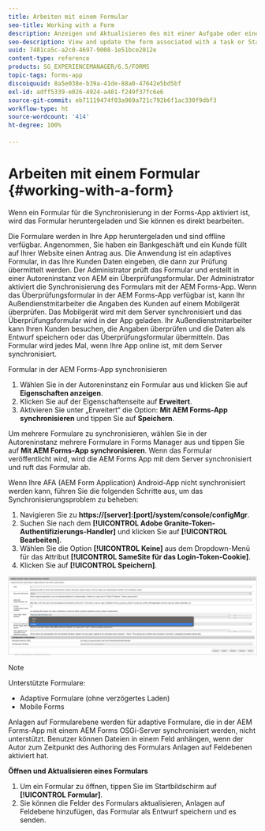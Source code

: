 ```yaml
---
title: Arbeiten mit einem Formular
seo-title: Working with a Form
description: Anzeigen und Aktualisieren des mit einer Aufgabe oder einem Startpunkt in der AEM Forms-App verknüpften Formulars
seo-description: View and update the form associated with a task or Startpoint in the AEM Forms app
uuid: 7481ca5c-a2c0-4697-9008-1e51bce2012e
content-type: reference
products: SG_EXPERIENCEMANAGER/6.5/FORMS
topic-tags: forms-app
discoiquuid: 8a5e038e-b39a-41de-88a0-47642e5bd5bf
exl-id: adff5339-e026-4924-a401-f249f37fc6e6
source-git-commit: eb71119474f03a969a721c792b6f1ac330f9dbf3
workflow-type: ht
source-wordcount: '414'
ht-degree: 100%

---
```


# Arbeiten mit einem Formular {#working-with-a-form}

Wenn ein Formular für die Synchronisierung in der Forms-App aktiviert ist, wird das Formular heruntergeladen und Sie können es direkt bearbeiten.

Die Formulare werden in Ihre App heruntergeladen und sind offline verfügbar. Angenommen, Sie haben ein Bankgeschäft und ein Kunde füllt auf Ihrer Website einen Antrag aus. Die Anwendung ist ein adaptives Formular, in das Ihre Kunden Daten eingeben, die dann zur Prüfung übermittelt werden. Der Administrator prüft das Formular und erstellt in einer Autoreninstanz von AEM ein Überprüfungsformular. Der Administrator aktiviert die Synchronisierung des Formulars mit der AEM Forms-App. Wenn das Überprüfungsformular in der AEM Forms-App verfügbar ist, kann Ihr Außendienstmitarbeiter die Angaben des Kunden auf einem Mobilgerät überprüfen. Das Mobilgerät wird mit dem Server synchronisiert und das Überprüfungsformular wird in der App geladen. Ihr Außendienstmitarbeiter kann Ihren Kunden besuchen, die Angaben überprüfen und die Daten als Entwurf speichern oder das Überprüfungsformular übermitteln. Das Formular wird jedes Mal, wenn Ihre App online ist, mit dem Server synchronisiert.

Formular in der AEM Forms-App synchronisieren

1. Wählen Sie in der Autoreninstanz ein Formular aus und klicken Sie auf **Eigenschaften anzeigen**.
1. Klicken Sie auf der Eigenschaftenseite auf **Erweitert**.
1. Aktivieren Sie unter „Erweitert“ die Option: **Mit AEM Forms-App synchronisieren** und tippen Sie auf **Speichern**.

Um mehrere Formulare zu synchronisieren, wählen Sie in der Autoreninstanz mehrere Formulare in Forms Manager aus und tippen Sie auf **Mit AEM Forms-App synchronisieren**. Wenn das Formular veröffentlicht wird, wird die AEM Forms App mit dem Server synchronisiert und ruft das Formular ab.

Wenn Ihre AFA (AEM Form Application) Android-App nicht synchronisiert werden kann, führen Sie die folgenden Schritte aus, um das Synchronisierungsproblem zu beheben:

1. Navigieren Sie zu **https://[server]:[port]/system/console/configMgr**.
1. Suchen Sie nach dem **[!UICONTROL Adobe Granite-Token-Authentifizierungs-Handler]** und klicken Sie auf **[!UICONTROL Bearbeiten]**.
1. Wählen Sie die Option **[!UICONTROL Keine]** aus dem Dropdown-Menü für das Attribut **[!UICONTROL SameSite für das Login-Token-Cookie]**.
1. Klicken Sie auf **[!UICONTROL Speichern]**.

![Synchronisieren des Bildes mit der AFA Android-App](/help/forms/using/assets/afaandroid.png)

>[!NOTE]
>
>Unterstützte Formulare:
>
>* Adaptive Formulare (ohne verzögertes Laden)
>* Mobile Forms
>
>Anlagen auf Formularebene werden für adaptive Formulare, die in der AEM Forms-App mit einem AEM Forms OSGi-Server synchronisiert werden, nicht unterstützt. Benutzer können Dateien in einem Feld anhängen, wenn der Autor zum Zeitpunkt des Authoring des Formulars Anlagen auf Feldebenen aktiviert hat.


**Öffnen und Aktualisieren eines Formulars**

1. Um ein Formular zu öffnen, tippen Sie im Startbildschirm auf **[!UICONTROL Formular]**.
1. Sie können die Felder des Formulars aktualisieren, Anlagen auf Feldebene hinzufügen, das Formular als Entwurf speichern und es senden.

